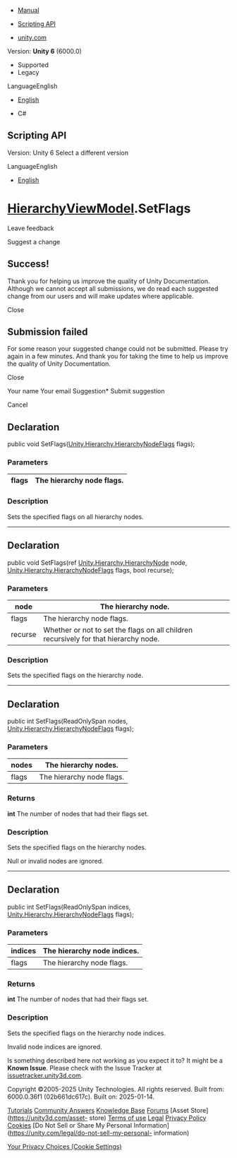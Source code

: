 [ ]()

  * [Manual](../Manual/index.html)
  * [Scripting API](../ScriptReference/index.html)

  * [unity.com](https://unity.com/)

Version: **Unity 6** (6000.0)

  * Supported
  * Legacy

LanguageEnglish

  * [English]()

  * C#

[ ](https://docs.unity3d.com)

## Scripting API

Version: Unity 6 Select a different version

LanguageEnglish

  * [English]()

#  [HierarchyViewModel](Unity.Hierarchy.HierarchyViewModel.html).SetFlags

Leave feedback

Suggest a change

## Success!

Thank you for helping us improve the quality of Unity Documentation. Although
we cannot accept all submissions, we do read each suggested change from our
users and will make updates where applicable.

Close

## Submission failed

For some reason your suggested change could not be submitted. Please <a>try
again</a> in a few minutes. And thank you for taking the time to help us
improve the quality of Unity Documentation.

Close

Your name Your email Suggestion* Submit suggestion

Cancel

[ ]()

## Declaration

public void
SetFlags([Unity.Hierarchy.HierarchyNodeFlags](Unity.Hierarchy.HierarchyNodeFlags.html)
flags);

### Parameters

flags | The hierarchy node flags.  
---|---  
  
### Description

Sets the specified flags on all hierarchy nodes.

* * *

## Declaration

public void SetFlags(ref
[Unity.Hierarchy.HierarchyNode](Unity.Hierarchy.HierarchyNode.html) node,
[Unity.Hierarchy.HierarchyNodeFlags](Unity.Hierarchy.HierarchyNodeFlags.html)
flags, bool recurse);

### Parameters

node | The hierarchy node.  
---|---  
flags | The hierarchy node flags.  
recurse | Whether or not to set the flags on all children recursively for that hierarchy node.  
  
### Description

Sets the specified flags on the hierarchy node.

* * *

## Declaration

public int SetFlags(ReadOnlySpan<HierarchyNode> nodes,
[Unity.Hierarchy.HierarchyNodeFlags](Unity.Hierarchy.HierarchyNodeFlags.html)
flags);

### Parameters

nodes | The hierarchy nodes.  
---|---  
flags | The hierarchy node flags.  
  
### Returns

**int** The number of nodes that had their flags set.

### Description

Sets the specified flags on the hierarchy nodes.

Null or invalid nodes are ignored.

* * *

## Declaration

public int SetFlags(ReadOnlySpan<int> indices,
[Unity.Hierarchy.HierarchyNodeFlags](Unity.Hierarchy.HierarchyNodeFlags.html)
flags);

### Parameters

indices | The hierarchy node indices.  
---|---  
flags | The hierarchy node flags.  
  
### Returns

**int** The number of nodes that had their flags set.

### Description

Sets the specified flags on the hierarchy node indices.

Invalid node indices are ignored.

Is something described here not working as you expect it to? It might be a
**Known Issue**. Please check with the Issue Tracker at
[issuetracker.unity3d.com](https://issuetracker.unity3d.com).

Copyright ©2005-2025 Unity Technologies. All rights reserved. Built from:
6000.0.36f1 (02b661dc617c). Built on: 2025-01-14.

[Tutorials](https://unity3d.com/learn) [Community
Answers](https://answers.unity3d.com) [Knowledge
Base](https://support.unity3d.com/hc/en-us)
[Forums](https://forum.unity3d.com) [Asset Store](https://unity3d.com/asset-
store) [Terms of use](https://docs.unity3d.com/Manual/TermsOfUse.html)
[Legal](https://unity.com/legal) [Privacy
Policy](https://unity.com/legal/privacy-policy)
[Cookies](https://unity.com/legal/cookie-policy) [Do Not Sell or Share My
Personal Information](https://unity.com/legal/do-not-sell-my-personal-
information)

[Your Privacy Choices (Cookie Settings)](javascript:void\(0\);)

